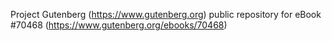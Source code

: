 Project Gutenberg (https://www.gutenberg.org) public repository for
eBook #70468 (https://www.gutenberg.org/ebooks/70468)
